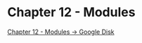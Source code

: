 # Chapter 12 - Modules

[Chapter 12 - Modules -> Google Disk](https://docs.google.com/document/d/11_2Ogma7pw4INhvkJfFh_XrR07qa5---geY45VGnrC8/edit?usp=drive_link)